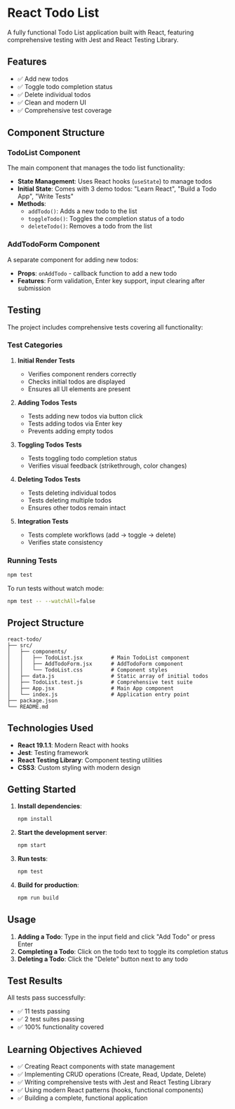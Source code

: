 # React Todo List

A fully functional Todo List application built with React, featuring comprehensive testing with Jest and React Testing Library.

## Features

- ✅ Add new todos
- ✅ Toggle todo completion status
- ✅ Delete individual todos
- ✅ Clean and modern UI
- ✅ Comprehensive test coverage

## Component Structure

### TodoList Component
The main component that manages the todo list functionality:

- **State Management**: Uses React hooks (`useState`) to manage todos
- **Initial State**: Comes with 3 demo todos: "Learn React", "Build a Todo App", "Write Tests"
- **Methods**:
  - `addTodo()`: Adds a new todo to the list
  - `toggleTodo()`: Toggles the completion status of a todo
  - `deleteTodo()`: Removes a todo from the list

### AddTodoForm Component
A separate component for adding new todos:

- **Props**: `onAddTodo` - callback function to add a new todo
- **Features**: Form validation, Enter key support, input clearing after submission

## Testing

The project includes comprehensive tests covering all functionality:

### Test Categories

1. **Initial Render Tests**
   - Verifies component renders correctly
   - Checks initial todos are displayed
   - Ensures all UI elements are present

2. **Adding Todos Tests**
   - Tests adding new todos via button click
   - Tests adding todos via Enter key
   - Prevents adding empty todos

3. **Toggling Todos Tests**
   - Tests toggling todo completion status
   - Verifies visual feedback (strikethrough, color changes)

4. **Deleting Todos Tests**
   - Tests deleting individual todos
   - Tests deleting multiple todos
   - Ensures other todos remain intact

5. **Integration Tests**
   - Tests complete workflows (add → toggle → delete)
   - Verifies state consistency

### Running Tests

```bash
npm test
```

To run tests without watch mode:
```bash
npm test -- --watchAll=false
```

## Project Structure

```
react-todo/
├── src/
│   ├── components/
│   │   ├── TodoList.jsx         # Main TodoList component
│   │   ├── AddTodoForm.jsx      # AddTodoForm component
│   │   └── TodoList.css         # Component styles
│   ├── data.js                  # Static array of initial todos
│   ├── TodoList.test.js         # Comprehensive test suite
│   ├── App.jsx                  # Main App component
│   └── index.js                 # Application entry point
├── package.json
└── README.md
```

## Technologies Used

- **React 19.1.1**: Modern React with hooks
- **Jest**: Testing framework
- **React Testing Library**: Component testing utilities
- **CSS3**: Custom styling with modern design

## Getting Started

1. **Install dependencies**:
   ```bash
   npm install
   ```

2. **Start the development server**:
   ```bash
   npm start
   ```

3. **Run tests**:
   ```bash
   npm test
   ```

4. **Build for production**:
   ```bash
   npm run build
   ```

## Usage

1. **Adding a Todo**: Type in the input field and click "Add Todo" or press Enter
2. **Completing a Todo**: Click on the todo text to toggle its completion status
3. **Deleting a Todo**: Click the "Delete" button next to any todo

## Test Results

All tests pass successfully:
- ✅ 11 tests passing
- ✅ 2 test suites passing
- ✅ 100% functionality covered

## Learning Objectives Achieved

- ✅ Creating React components with state management
- ✅ Implementing CRUD operations (Create, Read, Update, Delete)
- ✅ Writing comprehensive tests with Jest and React Testing Library
- ✅ Using modern React patterns (hooks, functional components)
- ✅ Building a complete, functional application
